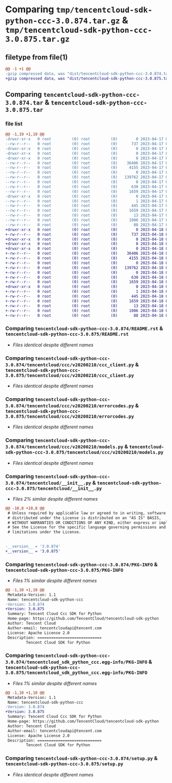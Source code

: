 # Comparing `tmp/tencentcloud-sdk-python-ccc-3.0.874.tar.gz` & `tmp/tencentcloud-sdk-python-ccc-3.0.875.tar.gz`

## filetype from file(1)

```diff
@@ -1 +1 @@
-gzip compressed data, was "dist/tencentcloud-sdk-python-ccc-3.0.874.tar", last modified: Mon Apr 17 00:22:58 2023, max compression
+gzip compressed data, was "dist/tencentcloud-sdk-python-ccc-3.0.875.tar", last modified: Tue Apr 18 00:26:37 2023, max compression
```

## Comparing `tencentcloud-sdk-python-ccc-3.0.874.tar` & `tencentcloud-sdk-python-ccc-3.0.875.tar`

### file list

```diff
@@ -1,19 +1,19 @@
-drwxr-xr-x   0 root         (0) root         (0)        0 2023-04-17 00:22:58.000000 tencentcloud-sdk-python-ccc-3.0.874/
--rw-r--r--   0 root         (0) root         (0)      737 2023-04-17 00:22:58.000000 tencentcloud-sdk-python-ccc-3.0.874/README.rst
-drwxr-xr-x   0 root         (0) root         (0)        0 2023-04-17 00:22:58.000000 tencentcloud-sdk-python-ccc-3.0.874/tencentcloud/
-drwxr-xr-x   0 root         (0) root         (0)        0 2023-04-17 00:22:58.000000 tencentcloud-sdk-python-ccc-3.0.874/tencentcloud/ccc/
-drwxr-xr-x   0 root         (0) root         (0)        0 2023-04-17 00:22:58.000000 tencentcloud-sdk-python-ccc-3.0.874/tencentcloud/ccc/v20200210/
--rw-r--r--   0 root         (0) root         (0)    36406 2023-04-17 00:22:58.000000 tencentcloud-sdk-python-ccc-3.0.874/tencentcloud/ccc/v20200210/ccc_client.py
--rw-r--r--   0 root         (0) root         (0)     4155 2023-04-17 00:22:58.000000 tencentcloud-sdk-python-ccc-3.0.874/tencentcloud/ccc/v20200210/errorcodes.py
--rw-r--r--   0 root         (0) root         (0)        0 2023-04-17 00:22:58.000000 tencentcloud-sdk-python-ccc-3.0.874/tencentcloud/ccc/v20200210/__init__.py
--rw-r--r--   0 root         (0) root         (0)   139762 2023-04-17 00:22:58.000000 tencentcloud-sdk-python-ccc-3.0.874/tencentcloud/ccc/v20200210/models.py
--rw-r--r--   0 root         (0) root         (0)        0 2023-04-17 00:22:58.000000 tencentcloud-sdk-python-ccc-3.0.874/tencentcloud/ccc/__init__.py
--rw-r--r--   0 root         (0) root         (0)      630 2023-04-17 00:22:58.000000 tencentcloud-sdk-python-ccc-3.0.874/tencentcloud/__init__.py
--rw-r--r--   0 root         (0) root         (0)     1659 2023-04-17 00:22:58.000000 tencentcloud-sdk-python-ccc-3.0.874/PKG-INFO
-drwxr-xr-x   0 root         (0) root         (0)        0 2023-04-17 00:22:58.000000 tencentcloud-sdk-python-ccc-3.0.874/tencentcloud_sdk_python_ccc.egg-info/
--rw-r--r--   0 root         (0) root         (0)        1 2023-04-17 00:22:58.000000 tencentcloud-sdk-python-ccc-3.0.874/tencentcloud_sdk_python_ccc.egg-info/dependency_links.txt
--rw-r--r--   0 root         (0) root         (0)      445 2023-04-17 00:22:58.000000 tencentcloud-sdk-python-ccc-3.0.874/tencentcloud_sdk_python_ccc.egg-info/SOURCES.txt
--rw-r--r--   0 root         (0) root         (0)     1659 2023-04-17 00:22:58.000000 tencentcloud-sdk-python-ccc-3.0.874/tencentcloud_sdk_python_ccc.egg-info/PKG-INFO
--rw-r--r--   0 root         (0) root         (0)       13 2023-04-17 00:22:58.000000 tencentcloud-sdk-python-ccc-3.0.874/tencentcloud_sdk_python_ccc.egg-info/top_level.txt
--rw-r--r--   0 root         (0) root         (0)     1006 2023-04-17 00:22:58.000000 tencentcloud-sdk-python-ccc-3.0.874/setup.py
--rw-r--r--   0 root         (0) root         (0)       88 2023-04-17 00:22:58.000000 tencentcloud-sdk-python-ccc-3.0.874/setup.cfg
+drwxr-xr-x   0 root         (0) root         (0)        0 2023-04-18 00:26:37.000000 tencentcloud-sdk-python-ccc-3.0.875/
+-rw-r--r--   0 root         (0) root         (0)      737 2023-04-18 00:26:36.000000 tencentcloud-sdk-python-ccc-3.0.875/README.rst
+drwxr-xr-x   0 root         (0) root         (0)        0 2023-04-18 00:26:37.000000 tencentcloud-sdk-python-ccc-3.0.875/tencentcloud/
+drwxr-xr-x   0 root         (0) root         (0)        0 2023-04-18 00:26:37.000000 tencentcloud-sdk-python-ccc-3.0.875/tencentcloud/ccc/
+drwxr-xr-x   0 root         (0) root         (0)        0 2023-04-18 00:26:37.000000 tencentcloud-sdk-python-ccc-3.0.875/tencentcloud/ccc/v20200210/
+-rw-r--r--   0 root         (0) root         (0)    36406 2023-04-18 00:26:36.000000 tencentcloud-sdk-python-ccc-3.0.875/tencentcloud/ccc/v20200210/ccc_client.py
+-rw-r--r--   0 root         (0) root         (0)     4155 2023-04-18 00:26:36.000000 tencentcloud-sdk-python-ccc-3.0.875/tencentcloud/ccc/v20200210/errorcodes.py
+-rw-r--r--   0 root         (0) root         (0)        0 2023-04-18 00:26:36.000000 tencentcloud-sdk-python-ccc-3.0.875/tencentcloud/ccc/v20200210/__init__.py
+-rw-r--r--   0 root         (0) root         (0)   139762 2023-04-18 00:26:36.000000 tencentcloud-sdk-python-ccc-3.0.875/tencentcloud/ccc/v20200210/models.py
+-rw-r--r--   0 root         (0) root         (0)        0 2023-04-18 00:26:36.000000 tencentcloud-sdk-python-ccc-3.0.875/tencentcloud/ccc/__init__.py
+-rw-r--r--   0 root         (0) root         (0)      630 2023-04-18 00:26:36.000000 tencentcloud-sdk-python-ccc-3.0.875/tencentcloud/__init__.py
+-rw-r--r--   0 root         (0) root         (0)     1659 2023-04-18 00:26:37.000000 tencentcloud-sdk-python-ccc-3.0.875/PKG-INFO
+drwxr-xr-x   0 root         (0) root         (0)        0 2023-04-18 00:26:37.000000 tencentcloud-sdk-python-ccc-3.0.875/tencentcloud_sdk_python_ccc.egg-info/
+-rw-r--r--   0 root         (0) root         (0)        1 2023-04-18 00:26:37.000000 tencentcloud-sdk-python-ccc-3.0.875/tencentcloud_sdk_python_ccc.egg-info/dependency_links.txt
+-rw-r--r--   0 root         (0) root         (0)      445 2023-04-18 00:26:37.000000 tencentcloud-sdk-python-ccc-3.0.875/tencentcloud_sdk_python_ccc.egg-info/SOURCES.txt
+-rw-r--r--   0 root         (0) root         (0)     1659 2023-04-18 00:26:37.000000 tencentcloud-sdk-python-ccc-3.0.875/tencentcloud_sdk_python_ccc.egg-info/PKG-INFO
+-rw-r--r--   0 root         (0) root         (0)       13 2023-04-18 00:26:37.000000 tencentcloud-sdk-python-ccc-3.0.875/tencentcloud_sdk_python_ccc.egg-info/top_level.txt
+-rw-r--r--   0 root         (0) root         (0)     1006 2023-04-18 00:26:36.000000 tencentcloud-sdk-python-ccc-3.0.875/setup.py
+-rw-r--r--   0 root         (0) root         (0)       88 2023-04-18 00:26:37.000000 tencentcloud-sdk-python-ccc-3.0.875/setup.cfg
```

### Comparing `tencentcloud-sdk-python-ccc-3.0.874/README.rst` & `tencentcloud-sdk-python-ccc-3.0.875/README.rst`

 * *Files identical despite different names*

### Comparing `tencentcloud-sdk-python-ccc-3.0.874/tencentcloud/ccc/v20200210/ccc_client.py` & `tencentcloud-sdk-python-ccc-3.0.875/tencentcloud/ccc/v20200210/ccc_client.py`

 * *Files identical despite different names*

### Comparing `tencentcloud-sdk-python-ccc-3.0.874/tencentcloud/ccc/v20200210/errorcodes.py` & `tencentcloud-sdk-python-ccc-3.0.875/tencentcloud/ccc/v20200210/errorcodes.py`

 * *Files identical despite different names*

### Comparing `tencentcloud-sdk-python-ccc-3.0.874/tencentcloud/ccc/v20200210/models.py` & `tencentcloud-sdk-python-ccc-3.0.875/tencentcloud/ccc/v20200210/models.py`

 * *Files identical despite different names*

### Comparing `tencentcloud-sdk-python-ccc-3.0.874/tencentcloud/__init__.py` & `tencentcloud-sdk-python-ccc-3.0.875/tencentcloud/__init__.py`

 * *Files 2% similar despite different names*

```diff
@@ -10,8 +10,8 @@
 # Unless required by applicable law or agreed to in writing, software
 # distributed under the License is distributed on an "AS IS" BASIS,
 # WITHOUT WARRANTIES OR CONDITIONS OF ANY KIND, either express or implied.
 # See the License for the specific language governing permissions and
 # limitations under the License.
 
 
-__version__ = '3.0.874'
+__version__ = '3.0.875'
```

### Comparing `tencentcloud-sdk-python-ccc-3.0.874/PKG-INFO` & `tencentcloud-sdk-python-ccc-3.0.875/PKG-INFO`

 * *Files 1% similar despite different names*

```diff
@@ -1,10 +1,10 @@
 Metadata-Version: 1.1
 Name: tencentcloud-sdk-python-ccc
-Version: 3.0.874
+Version: 3.0.875
 Summary: Tencent Cloud Ccc SDK for Python
 Home-page: https://github.com/TencentCloud/tencentcloud-sdk-python
 Author: Tencent Cloud
 Author-email: tencentcloudapi@tencent.com
 License: Apache License 2.0
 Description: ============================
         Tencent Cloud SDK for Python
```

### Comparing `tencentcloud-sdk-python-ccc-3.0.874/tencentcloud_sdk_python_ccc.egg-info/PKG-INFO` & `tencentcloud-sdk-python-ccc-3.0.875/tencentcloud_sdk_python_ccc.egg-info/PKG-INFO`

 * *Files 1% similar despite different names*

```diff
@@ -1,10 +1,10 @@
 Metadata-Version: 1.1
 Name: tencentcloud-sdk-python-ccc
-Version: 3.0.874
+Version: 3.0.875
 Summary: Tencent Cloud Ccc SDK for Python
 Home-page: https://github.com/TencentCloud/tencentcloud-sdk-python
 Author: Tencent Cloud
 Author-email: tencentcloudapi@tencent.com
 License: Apache License 2.0
 Description: ============================
         Tencent Cloud SDK for Python
```

### Comparing `tencentcloud-sdk-python-ccc-3.0.874/setup.py` & `tencentcloud-sdk-python-ccc-3.0.875/setup.py`

 * *Files identical despite different names*

